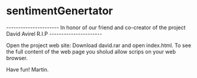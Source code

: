 # sentimentGenertator

---------------------- In honor of our friend and co-creator of the project David Avirel R.I.P ----------------------

Open the project web site: Download david.rar and open index.html.
To see the full content of the web page you sholud allow scrips on your web browser.

Have fun!
Martin.
